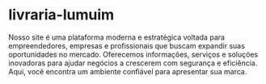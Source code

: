 # livraria-lumuim
Nosso site é uma plataforma moderna e estratégica voltada para empreendedores, empresas e profissionais que buscam expandir suas oportunidades no mercado. Oferecemos informações, serviços e soluções inovadoras para ajudar negócios a crescerem com segurança e eficiência. Aqui, você encontra um ambiente confiável para apresentar  sua marca.
